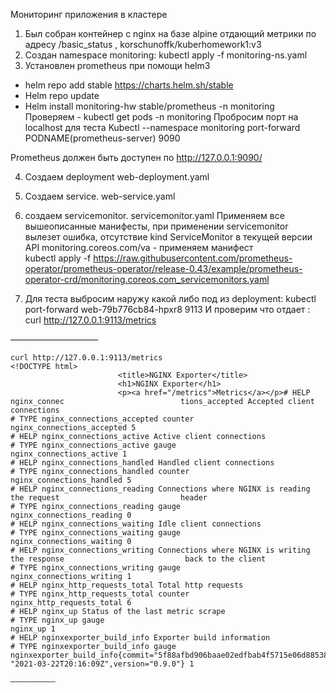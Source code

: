 Мониторинг приложения в кластере

1. Был собран контейнер с nginx на базе alpine отдающий метрики по адресу /basic_status
, korschunoffk/kuberhomework1:v3
2. Создан namespace monitoring: kubectl apply -f monitoring-ns.yaml
3. Установлен prometheus при помощи helm3
 - helm repo add stable https://charts.helm.sh/stable
- Helm repo update
- Helm install monitoring-hw stable/prometheus -n monitoring
Проверяем - kubectl get pods -n monitoring
Пробросим порт на localhost для теста 
Kubectl --namespace monitoring port-forward PODNAME(prometheus-server) 9090 

Prometheus должен быть доступен по http://127.0.0.1:9090/

4. Создаем deployment web-deployment.yaml
5. Создаем service.   web-service.yaml
6. создаем servicemonitor. servicemonitor.yaml
Применяем все вышеописанные манифесты, при применении servicemonitor вылезет ошибка, отсутствие kind ServiceMonitor в текущей версии API monitoring.coreos.com/va - применяем манифест  
kubectl apply -f https://raw.githubusercontent.com/prometheus-operator/prometheus-operator/release-0.43/example/prometheus-operator-crd/monitoring.coreos.com_servicemonitors.yaml

7. Для теста выбросим наружу какой либо под из deployment:
 kubectl port-forward  web-79b776cb84-hpxr8 9113 
И проверим что отдает : curl http://127.0.0.1:9113/metrics

——————————
```
curl http://127.0.0.1:9113/metrics
<!DOCTYPE html>
                        <title>NGINX Exporter</title>
                        <h1>NGINX Exporter</h1>
                        <p><a href="/metrics">Metrics</a></p># HELP nginx_connec                          tions_accepted Accepted client connections
# TYPE nginx_connections_accepted counter
nginx_connections_accepted 5
# HELP nginx_connections_active Active client connections
# TYPE nginx_connections_active gauge
nginx_connections_active 1
# HELP nginx_connections_handled Handled client connections
# TYPE nginx_connections_handled counter
nginx_connections_handled 5
# HELP nginx_connections_reading Connections where NGINX is reading the request                           header
# TYPE nginx_connections_reading gauge
nginx_connections_reading 0
# HELP nginx_connections_waiting Idle client connections
# TYPE nginx_connections_waiting gauge
nginx_connections_waiting 0
# HELP nginx_connections_writing Connections where NGINX is writing the response                           back to the client
# TYPE nginx_connections_writing gauge
nginx_connections_writing 1
# HELP nginx_http_requests_total Total http requests
# TYPE nginx_http_requests_total counter
nginx_http_requests_total 6
# HELP nginx_up Status of the last metric scrape
# TYPE nginx_up gauge
nginx_up 1
# HELP nginxexporter_build_info Exporter build information
# TYPE nginxexporter_build_info gauge
nginxexporter_build_info{commit="5f88afbd906baae02edfbab4f5715e06d88538a0",date=                          "2021-03-22T20:16:09Z",version="0.9.0"} 1

——————————
```
